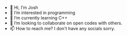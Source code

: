 - 👋 Hi, I’m Josh
- 👀 I’m interested in programming
- 🌱 I’m currently learning C++
- 💞️ I’m looking to collaborate on open codes with others.
- 📫 How to reach me? I don't have any socials sorry.

<!---
xHakaii/xHakaii is a ✨ special ✨ repository because its `README.md` (this file) appears on your GitHub profile.
You can click the Preview link to take a look at your changes.
--->
